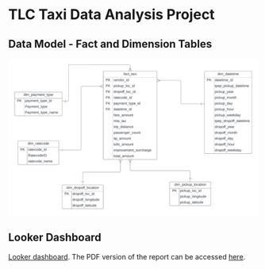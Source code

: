 # TLC Taxi Data Analysis Project 

## Data Model - Fact and Dimension Tables
![](taxi_data_model.png)


## Looker Dashboard
[Looker dashboard](https://lookerstudio.google.com/reporting/1acd360b-6458-4e29-8c81-91144fc95d9d). The PDF version of the report can be accessed [here](TLC_data_analysis_report.pdf).
